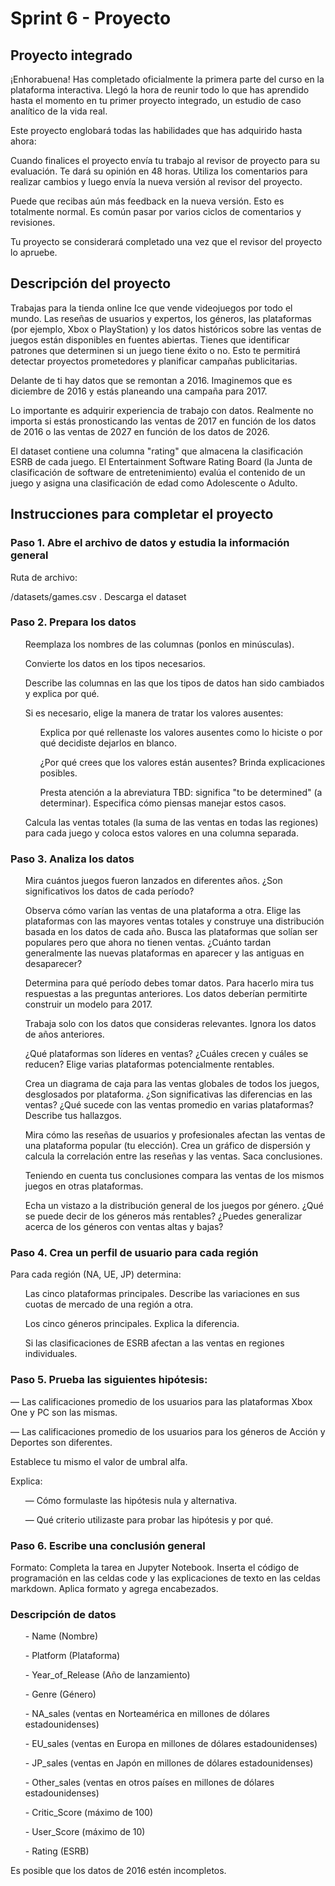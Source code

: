 <h1>Sprint 6 - Proyecto</h1>

<h2>Proyecto integrado</h2>
<p>¡Enhorabuena! Has completado oficialmente la primera parte del curso en la plataforma interactiva. Llegó la hora de reunir todo lo que has aprendido hasta el momento en tu primer proyecto integrado, un estudio de caso analítico de la vida real.</p>

<p>Este proyecto englobará todas las habilidades que has adquirido hasta ahora:</p>

<p>Cuando finalices el proyecto envía tu trabajo al revisor de proyecto para su evaluación. Te dará su opinión en 48 horas. Utiliza los comentarios para realizar cambios y luego envía la nueva versión al revisor del proyecto.</p>
<p>Puede que recibas aún más feedback en la nueva versión. Esto es totalmente normal. Es común pasar por varios ciclos de comentarios y revisiones.</p>
<p>Tu proyecto se considerará completado una vez que el revisor del proyecto lo apruebe.</p>

<h2>Descripción del proyecto</h2>
<p>Trabajas para la tienda online Ice que vende videojuegos por todo el mundo. Las reseñas de usuarios y expertos, los géneros, las plataformas (por ejemplo, Xbox o PlayStation) y los datos históricos sobre las ventas de juegos están disponibles en fuentes abiertas. Tienes que identificar patrones que determinen si un juego tiene éxito o no. Esto te permitirá detectar proyectos prometedores y planificar campañas publicitarias.</p>
<p>Delante de ti hay datos que se remontan a 2016. Imaginemos que es diciembre de 2016 y estás planeando una campaña para 2017.</p>
<p>Lo importante es adquirir experiencia de trabajo con datos. Realmente no importa si estás pronosticando las ventas de 2017 en función de los datos de 2016 o las ventas de 2027 en función de los datos de 2026.</p>

<p>El dataset contiene una columna "rating" que almacena la clasificación ESRB de cada juego. El Entertainment Software Rating Board (la Junta de clasificación de software de entretenimiento) evalúa el contenido de un juego y asigna una clasificación de edad como Adolescente o Adulto.</p>

<h2>Instrucciones para completar el proyecto</h2>

<h3>Paso 1. Abre el archivo de datos y estudia la información general</h3>
<p>Ruta de archivo:</p>
<p><italic>/datasets/games.csv </italic>. Descarga el dataset</p>

<h3>Paso 2. Prepara los datos</h3>
<list>
  <ul>Reemplaza los nombres de las columnas (ponlos en minúsculas).</ul>
  <ul>Convierte los datos en los tipos necesarios.</ul>
  <ul>Describe las columnas en las que los tipos de datos han sido cambiados y explica por qué.</ul>
  <ul>Si es necesario, elige la manera de tratar los valores ausentes:<list>
    <ul>Explica por qué rellenaste los valores ausentes como lo hiciste o por qué decidiste dejarlos en blanco.</ul>
    <ul>¿Por qué crees que los valores están ausentes? Brinda explicaciones posibles.</ul>
    <ul>Presta atención a la abreviatura TBD: significa "to be determined" (a determinar). Especifica cómo piensas manejar estos casos.</ul>
  </list> </ul>
  <ul>Calcula las ventas totales (la suma de las ventas en todas las regiones) para cada juego y coloca estos valores en una columna separada.</ul>
</list>

<h3>Paso 3. Analiza los datos</h3>
<list>
  <ul>Mira cuántos juegos fueron lanzados en diferentes años. ¿Son significativos los datos de cada período?</ul>
  <ul>Observa cómo varían las ventas de una plataforma a otra. Elige las plataformas con las mayores ventas totales y construye una distribución basada en los datos de cada año. Busca las plataformas que solían ser populares pero que ahora no tienen ventas. ¿Cuánto tardan generalmente las nuevas plataformas en aparecer y las antiguas en desaparecer?</ul>
  <ul>Determina para qué período debes tomar datos. Para hacerlo mira tus respuestas a las preguntas anteriores. Los datos deberían permitirte construir un modelo para 2017.</ul>
  <ul>Trabaja solo con los datos que consideras relevantes. Ignora los datos de años anteriores.</ul>
  <ul>¿Qué plataformas son líderes en ventas? ¿Cuáles crecen y cuáles se reducen? Elige varias plataformas potencialmente rentables.</ul>
  <ul>Crea un diagrama de caja para las ventas globales de todos los juegos, desglosados por plataforma. ¿Son significativas las diferencias en las ventas? ¿Qué sucede con las ventas promedio en varias plataformas? Describe tus hallazgos.</ul>
  <ul>Mira cómo las reseñas de usuarios y profesionales afectan las ventas de una plataforma popular (tu elección). Crea un gráfico de dispersión y calcula la correlación entre las reseñas y las ventas. Saca conclusiones.</ul>
  <ul>Teniendo en cuenta tus conclusiones compara las ventas de los mismos juegos en otras plataformas.</ul>
  <ul>Echa un vistazo a la distribución general de los juegos por género. ¿Qué se puede decir de los géneros más rentables? ¿Puedes generalizar acerca de los géneros con ventas altas y bajas?</ul>
</list>

<h3>Paso 4. Crea un perfil de usuario para cada región</h3>
<p>Para cada región (NA, UE, JP) determina:</p>
<list>
  <ul>Las cinco plataformas principales. Describe las variaciones en sus cuotas de mercado de una región a otra.</ul> 
  <ul>Los cinco géneros principales. Explica la diferencia.</ul>
  <ul>Si las clasificaciones de ESRB afectan a las ventas en regiones individuales.</ul>
</list>

<h3>Paso 5. Prueba las siguientes hipótesis:</h3>
<p>— Las calificaciones promedio de los usuarios para las plataformas Xbox One y PC son las mismas.</p>
<p>— Las calificaciones promedio de los usuarios para los géneros de Acción y Deportes son diferentes.</p>
<p>Establece tu mismo el valor de umbral alfa.</p>
<p>Explica:</p>
<list>
  <ul>— Cómo formulaste las hipótesis nula y alternativa.</ul>
  <ul>— Qué criterio utilizaste para probar las hipótesis y por qué.</ul>
</list>

<h3>Paso 6. Escribe una conclusión general</h3>
<p>Formato: Completa la tarea en Jupyter Notebook. Inserta el código de programación en las celdas code y las explicaciones de texto en las celdas markdown. Aplica formato y agrega encabezados.</p>

<h3>Descripción de datos</h3>
<list>
  <ul>- Name (Nombre)</ul>
  <ul>- Platform (Plataforma)</ul>
  <ul>- Year_of_Release (Año de lanzamiento)</ul>
  <ul>- Genre (Género)</ul> 
  <ul>- NA_sales (ventas en Norteamérica en millones de dólares estadounidenses)</ul> 
  <ul>- EU_sales (ventas en Europa en millones de dólares estadounidenses)</ul> 
  <ul>- JP_sales (ventas en Japón en millones de dólares estadounidenses)</ul> 
  <ul>- Other_sales (ventas en otros países en millones de dólares estadounidenses)</ul> 
  <ul>- Critic_Score (máximo de 100)</ul> 
  <ul>- User_Score (máximo de 10)</ul> 
  <ul>- Rating (ESRB)</ul>
</list>

Es posible que los datos de 2016 estén incompletos.

